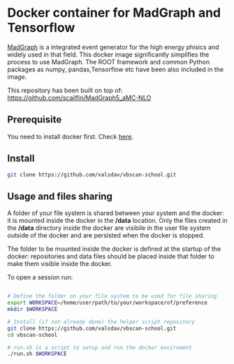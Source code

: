 # Docker container for MadGraph and Tensorflow

[MadGraph](https://launchpad.net/mg5amcnlo) is a integrated event generator for the high energy phisics and
widely used in that field. This docker image significantly simplifies the process to use MadGraph.
The ROOT framework and common Python packages as numpy, pandas,Tensorflow etc have been also included in the image. 

This repository has been built on top of: https://github.com/scailfin/MadGraph5_aMC-NLO

## Prerequisite

You need to install docker first. Check [here](https://docs.docker.com/install/).

## Install

```bash
git clone https://github.com/valsdav/vbscan-school.git
```

## Usage and files sharing

A folder of your file system is shared between your system and the docker: it is mounted inside the docker in the **/data**
location.  Only the files created in the **/data** directory inside the docker are visibile in the user file system outside of the docker and are persisted when the docker is stopped. 

The folder to be mounted inside the docker is defined at the startup of the docker: repositories and data files should be placed inside that folder to make them visible inside the docker.

To open a session run:

```bash

# Define the folder on your file system to be used for file sharing
export WORKSPACE=/home/user/path/to/your/workspace/of/preference
mkdir $WORKSPACE

# Install (if not already done) the helper script repository
git clone https://github.com/valsdav/vbscan-school.git
cd vbscan-school

# run.sh is a script to setup and run the docker enviroment
./run.sh $WORKSPACE 

```

